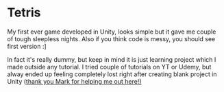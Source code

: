 # Tetris

My first ever game developed in Unity, looks simple but it gave me couple of tough sleepless nights. Also if you think code is messy, you should see first version :]

In fact it's really dummy, but keep in mind it is just learning project which I made outside any tutorial. I tried couple of tutorials on YT or Udemy, but alway ended up feeling completely lost right after creating blank project in Unity ([thank you Mark for helping me out here!)](https://www.youtube.com/watch?v=vFjXKOXdgGo) 
